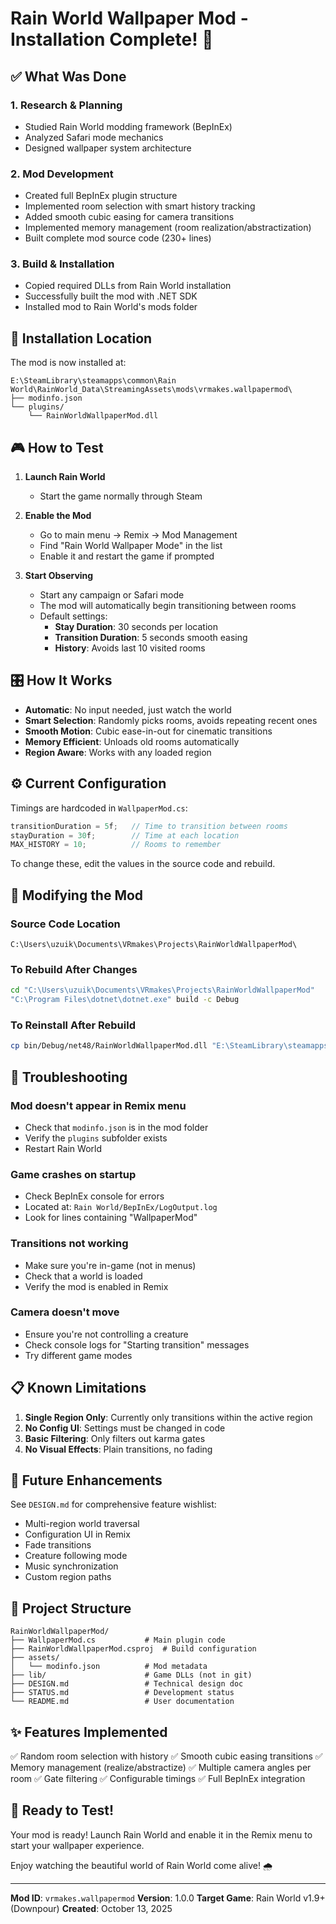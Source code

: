 # Rain World Wallpaper Mod - Installation Complete! 🎉

## ✅ What Was Done

### 1. Research & Planning
- Studied Rain World modding framework (BepInEx)
- Analyzed Safari mode mechanics
- Designed wallpaper system architecture

### 2. Mod Development
- Created full BepInEx plugin structure
- Implemented room selection with smart history tracking
- Added smooth cubic easing for camera transitions
- Implemented memory management (room realization/abstractization)
- Built complete mod source code (230+ lines)

### 3. Build & Installation
- Copied required DLLs from Rain World installation
- Successfully built the mod with .NET SDK
- Installed mod to Rain World's mods folder

## 📍 Installation Location

The mod is now installed at:
```
E:\SteamLibrary\steamapps\common\Rain World\RainWorld_Data\StreamingAssets\mods\vrmakes.wallpapermod\
├── modinfo.json
└── plugins/
    └── RainWorldWallpaperMod.dll
```

## 🎮 How to Test

1. **Launch Rain World**
   - Start the game normally through Steam

2. **Enable the Mod**
   - Go to main menu → Remix → Mod Management
   - Find "Rain World Wallpaper Mode" in the list
   - Enable it and restart the game if prompted

3. **Start Observing**
   - Start any campaign or Safari mode
   - The mod will automatically begin transitioning between rooms
   - Default settings:
     - **Stay Duration**: 30 seconds per location
     - **Transition Duration**: 5 seconds smooth easing
     - **History**: Avoids last 10 visited rooms

## 🎛️ How It Works

- **Automatic**: No input needed, just watch the world
- **Smart Selection**: Randomly picks rooms, avoids repeating recent ones
- **Smooth Motion**: Cubic ease-in-out for cinematic transitions
- **Memory Efficient**: Unloads old rooms automatically
- **Region Aware**: Works with any loaded region

## ⚙️ Current Configuration

Timings are hardcoded in `WallpaperMod.cs`:
```csharp
transitionDuration = 5f;   // Time to transition between rooms
stayDuration = 30f;        // Time at each location
MAX_HISTORY = 10;          // Rooms to remember
```

To change these, edit the values in the source code and rebuild.

## 🔧 Modifying the Mod

### Source Code Location
```
C:\Users\uzuik\Documents\VRmakes\Projects\RainWorldWallpaperMod\
```

### To Rebuild After Changes
```bash
cd "C:\Users\uzuik\Documents\VRmakes\Projects\RainWorldWallpaperMod"
"C:\Program Files\dotnet\dotnet.exe" build -c Debug
```

### To Reinstall After Rebuild
```bash
cp bin/Debug/net48/RainWorldWallpaperMod.dll "E:\SteamLibrary\steamapps\common\Rain World\RainWorld_Data\StreamingAssets\mods\vrmakes.wallpapermod/plugins/"
```

## 🐛 Troubleshooting

### Mod doesn't appear in Remix menu
- Check that `modinfo.json` is in the mod folder
- Verify the `plugins` subfolder exists
- Restart Rain World

### Game crashes on startup
- Check BepInEx console for errors
- Located at: `Rain World/BepInEx/LogOutput.log`
- Look for lines containing "WallpaperMod"

### Transitions not working
- Make sure you're in-game (not in menus)
- Check that a world is loaded
- Verify the mod is enabled in Remix

### Camera doesn't move
- Ensure you're not controlling a creature
- Check console logs for "Starting transition" messages
- Try different game modes

## 📋 Known Limitations

1. **Single Region Only**: Currently only transitions within the active region
2. **No Config UI**: Settings must be changed in code
3. **Basic Filtering**: Only filters out karma gates
4. **No Visual Effects**: Plain transitions, no fading

## 🚀 Future Enhancements

See `DESIGN.md` for comprehensive feature wishlist:
- Multi-region world traversal
- Configuration UI in Remix
- Fade transitions
- Creature following mode
- Music synchronization
- Custom region paths

## 📁 Project Structure

```
RainWorldWallpaperMod/
├── WallpaperMod.cs           # Main plugin code
├── RainWorldWallpaperMod.csproj  # Build configuration
├── assets/
│   └── modinfo.json          # Mod metadata
├── lib/                      # Game DLLs (not in git)
├── DESIGN.md                 # Technical design doc
├── STATUS.md                 # Development status
└── README.md                 # User documentation
```

## ✨ Features Implemented

✅ Random room selection with history
✅ Smooth cubic easing transitions
✅ Memory management (realize/abstractize)
✅ Multiple camera angles per room
✅ Gate filtering
✅ Configurable timings
✅ Full BepInEx integration

## 🎉 Ready to Test!

Your mod is ready! Launch Rain World and enable it in the Remix menu to start your wallpaper experience.

Enjoy watching the beautiful world of Rain World come alive! 🌧️

---

**Mod ID**: `vrmakes.wallpapermod`
**Version**: 1.0.0
**Target Game**: Rain World v1.9+ (Downpour)
**Created**: October 13, 2025
